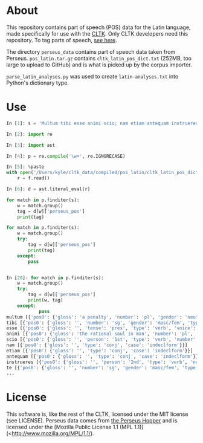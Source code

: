 # About

This repository contains part of speech (POS) data for the Latin language, made specifically for use with the [CLTK](https://github.com/kylepjohnson/cltk). Only CLTK developers need this repository. To tag parts of speech, [see here](http://docs.cltk.org/en/latest/classical_latin.html#pos-tagging).

The directory `perseus_data` contains part of speech data taken from Perseus. `pos_latin.tar.gz` contains `cltk_latin_pos_dict.txt` (252MB, too large to upload to GitHub) and is what is picked up by the corpus importer.

`parse_latin_analyses.py` was used to create `latin-analyses.txt` into Python's dictionary type. 

# Use
``` python
In [1]: s = 'Multum tibi esse animi scio; nam etiam antequam instrueres te praeceptis salutaribus et dura vincentibus, satis adversus fortunam placebas tibi, et multo magis postquam cum illa manum conseruisti viresque expertus es tuas, quae numquam certam dare fiduciam sui possunt nisi cum multae difficultates hinc et illinc apparuerunt, aliquando vero et propius accesserunt.'

In [2]: import re

In [3]: import ast

In [4]: p = re.compile('\w+', re.IGNORECASE)

In [5]: %paste
with open('/Users/kyle/cltk_data/compiled/pos_latin/cltk_latin_pos_dict.txt') as f:
    r = f.read()

In [6]: d = ast.literal_eval(r)

for match in p.finditer(s):
    w = match.group()
    tag = d[w]['perseus_pos']
    print(tag)

for match in p.finditer(s):
    w = match.group()
    try:
        tag = d[w]['perseus_pos']
        print(tag)
    except:
	    pass


In [20]: for match in p.finditer(s):
    w = match.group()
    try:
        tag = d[w]['perseus_pos']
        print(w, tag)
    except:
            pass
multum [{'pos0': {'gloss': 'a penalty', 'number': 'pl', 'gender': 'neut', 'type': 'substantive', 'case': 'gen'}}, {'pos1': {'gloss': '', 'number': 'pl', 'gender': 'masc', 'type': 'substantive', 'case': 'gen'}}, {'pos2': {'gloss': '', 'number': 'pl', 'gender': 'neut', 'type': 'substantive', 'case': 'gen'}}, {'pos3': {'gloss': '', 'number': 'pl', 'gender': 'masc', 'type': 'substantive', 'case': 'gen'}}, {'pos4': {'gloss': '', 'number': 'sg', 'gender': 'masc', 'type': 'substantive', 'case': 'acc'}}, {'pos5': {'gloss': '', 'number': 'sg', 'gender': 'neut', 'type': 'substantive', 'case': 'nom'}}, {'pos6': {'gloss': '', 'number': 'sg', 'gender': 'neut', 'type': 'substantive', 'case': 'acc'}}, {'pos6': {'gloss': '', 'number': 'sg', 'gender': 'neut', 'type': 'substantive', 'case': 'acc'}}, {'pos6': {'gloss': '', 'number': 'sg', 'gender': 'neut', 'type': 'substantive', 'case': 'acc'}}]
tibi [{'pos0': {'gloss': '', 'number': 'sg', 'gender': 'masc/fem', 'type': 'substantive', 'case': 'dat'}}, {'pos0': {'gloss': '', 'number': 'sg', 'gender': 'masc/fem', 'type': 'substantive', 'case': 'dat'}}]
esse [{'pos0': {'gloss': '', 'tense': 'pres', 'type': 'verb', 'voice': 'act'}}, {'pos1': {'gloss': '', 'tense': 'pres', 'type': 'verb', 'voice': 'act'}}]
animi [{'pos0': {'gloss': 'the rational soul in man', 'number': 'pl', 'gender': 'masc', 'type': 'substantive', 'case': 'voc'}}, {'pos0': {'gloss': 'the rational soul in man', 'number': 'pl', 'gender': 'masc', 'type': 'substantive', 'case': 'voc'}}, {'pos1': {'gloss': 'the rational soul in man', 'number': 'sg', 'gender': 'masc', 'type': 'substantive', 'case': 'gen'}}]
scio [{'pos0': {'gloss': '', 'person': '1st', 'type': 'verb', 'number': 'sg', 'tense': 'pres', 'voice': 'act', 'mood': 'ind'}}, {'pos1': {'gloss': 'knowing', 'number': 'sg', 'gender': 'neut', 'type': 'substantive', 'case': 'abl'}}, {'pos2': {'gloss': 'knowing', 'number': 'sg', 'gender': 'masc', 'type': 'substantive', 'case': 'abl'}}, {'pos3': {'gloss': 'knowing', 'number': 'sg', 'gender': 'neut', 'type': 'substantive', 'case': 'dat'}}, {'pos4': {'gloss': 'knowing', 'number': 'sg', 'gender': 'masc', 'type': 'substantive', 'case': 'dat'}}]
nam [{'pos0': {'gloss': '', 'type': 'conj', 'case': 'indeclform'}}]
etiam [{'pos0': {'gloss': '', 'type': 'conj', 'case': 'indeclform'}}]
antequam [{'pos0': {'gloss': '', 'type': 'conj', 'case': 'indeclform'}}]
instrueres [{'pos0': {'gloss': '', 'person': '2nd', 'type': 'verb', 'number': 'sg', 'tense': 'imperf', 'voice': 'act', 'mood': 'subj'}}]
te [{'pos0': {'gloss': '', 'number': 'sg', 'gender': 'masc/fem', 'type': 'substantive', 'case': 'abl'}}, {'pos0': {'gloss': '', 'number': 'sg', 'gender': 'masc/fem', 'type': 'substantive', 'case': 'abl'}}, {'pos1': {'gloss': '', 'number': 'sg', 'gender': 'masc/fem', 'type': 'substantive', 'case': 'acc'}}, {'pos1': {'gloss': '', 'number': 'sg', 'gender': 'masc/fem', 'type': 'substantive', 'case': 'acc'}}]
...
```

# License

This software is, like the rest of the CLTK, licensed under the MIT license (see LICENSE). Perseus data comes from [the Perseus Hopper](sourceforge.net/projects/perseus-hopper) and is licensed under the [Mozilla Public License 1.1 (MPL 1.1)](<http://www.mozilla.org/MPL/1.1/).